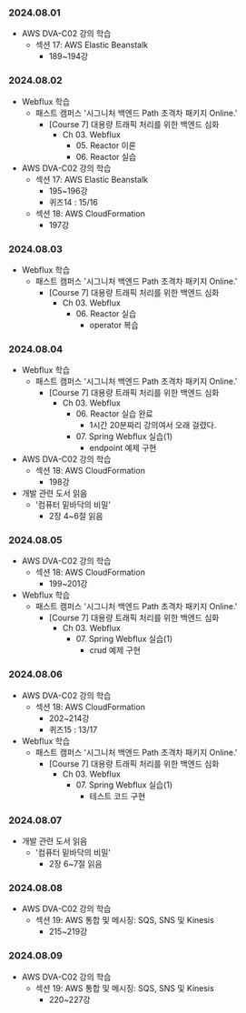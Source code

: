 ### 2024.08.01
- AWS DVA-C02 강의 학습
  - 섹션 17: AWS Elastic Beanstalk
    - 189~194강

### 2024.08.02
- Webflux 학습
  - 패스트 캠퍼스 '시그니처 백엔드 Path 초격차 패키지 Online.'
    - [Course 7] 대용량 트래픽 처리를 위한 백엔드 심화
      - Ch 03. Webflux
        - 05\. Reactor 이론
        - 06\. Reactor 실습
- AWS DVA-C02 강의 학습
  - 섹션 17: AWS Elastic Beanstalk
    - 195~196강
    - 퀴즈14 : 15/16
  - 섹션 18: AWS CloudFormation
    - 197강

### 2024.08.03
- Webflux 학습
  - 패스트 캠퍼스 '시그니처 백엔드 Path 초격차 패키지 Online.'
    - [Course 7] 대용량 트래픽 처리를 위한 백엔드 심화
      - Ch 03. Webflux
        - 06\. Reactor 실습
          - operator 복습

### 2024.08.04
- Webflux 학습
  - 패스트 캠퍼스 '시그니처 백엔드 Path 초격차 패키지 Online.'
    - [Course 7] 대용량 트래픽 처리를 위한 백엔드 심화
      - Ch 03. Webflux
        - 06\. Reactor 실습 완료
          - 1시간 20분짜리 강의여서 오래 걸렸다.
        - 07\. Spring Webflux 실습(1)
          - endpoint 예제 구현
- AWS DVA-C02 강의 학습
  - 섹션 18: AWS CloudFormation
    - 198강
- 개발 관련 도서 읽음
  - '컴퓨터 밑바닥의 비밀'
    - 2장 4~6절 읽음

### 2024.08.05
- AWS DVA-C02 강의 학습
  - 섹션 18: AWS CloudFormation
    - 199~201강
- Webflux 학습
  - 패스트 캠퍼스 '시그니처 백엔드 Path 초격차 패키지 Online.'
    - [Course 7] 대용량 트래픽 처리를 위한 백엔드 심화
      - Ch 03. Webflux
        - 07\. Spring Webflux 실습(1)
          - crud 예제 구현

### 2024.08.06
- AWS DVA-C02 강의 학습
  - 섹션 18: AWS CloudFormation
    - 202~214강
    - 퀴즈15 : 13/17
- Webflux 학습
  - 패스트 캠퍼스 '시그니처 백엔드 Path 초격차 패키지 Online.'
    - [Course 7] 대용량 트래픽 처리를 위한 백엔드 심화
      - Ch 03. Webflux
        - 07\. Spring Webflux 실습(1)
          - 테스트 코드 구현

### 2024.08.07
- 개발 관련 도서 읽음
  - '컴퓨터 밑바닥의 비밀'
    - 2장 6~7절 읽음

### 2024.08.08
- AWS DVA-C02 강의 학습
  - 섹션 19: AWS 통합 및 메시징: SQS, SNS 및 Kinesis
    - 215~219강

### 2024.08.09
- AWS DVA-C02 강의 학습
  - 섹션 19: AWS 통합 및 메시징: SQS, SNS 및 Kinesis
    - 220~227강
